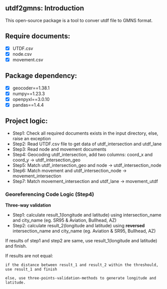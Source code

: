 ## utdf2gmns: Introduction

This open-source package is a tool to conver utdf file to GMNS format.

## Require documents:

* [X] UTDF.csv
* [X] node.csv
* [X] movement.csv

## **Package dependency**:

* [X] geocoder==1.38.1
* [X] numpy==1.23.3
* [X] openpyxl==3.0.10
* [X] pandas==1.4.4

## Project logic:

* Step1: Check all required documents exists in the input directory, else, raise an exception
* Step2: Read UTDF.csv file to get data of utdf_intersection and utdf_lane
* Step3: Read node and movement documents
* Step4: Geocoding utdf_intersection, add two columns: coord_x and coord_y -> utdf_intersection_geo
* Step5: Match utdf_intersection_geo and node -> utdf_intersection_node
* Step6: Match movement and utdf_intersection_node -> movement_intersection
* Step7: Match movement_intersection and utdf_lane  -> movement_utdf

### Georeferencing Code Logic (Step4)

**Three-way validation**

* Step1: calculate result_1(longitude and latitude) using intersection_name and city_name (eg. SR95 & Aviation, Bullhead, AZ)
* Step2: calculate result_2(longitude and latitude) using **reversed** intersection_name and city_name (eg. Aviation & SR95, Bullhead, AZ)

If results of step1 and step2 are same, use result_1(longitude and latitude) and finish.

If results are not equal:

    if the distance between result_1 and result_2 within the threshould, use result_1 and finish

    else, use three-points-validation-methods to generate longitude and latitude.
